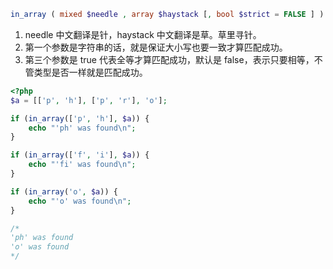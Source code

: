 ```php
in_array ( mixed $needle , array $haystack [, bool $strict = FALSE ] ) : bool
```

1. needle 中文翻译是针，haystack 中文翻译是草。草里寻针。
2. 第一个参数是字符串的话，就是保证大小写也要一致才算匹配成功。
3. 第三个参数是 true 代表全等才算匹配成功，默认是 false，表示只要相等，不管类型是否一样就是匹配成功。

```php
<?php
$a = [['p', 'h'], ['p', 'r'], 'o'];

if (in_array(['p', 'h'], $a)) {
    echo "'ph' was found\n";
}

if (in_array(['f', 'i'], $a)) {
    echo "'fi' was found\n";
}

if (in_array('o', $a)) {
    echo "'o' was found\n";
}

/*
'ph' was found
'o' was found
*/
```